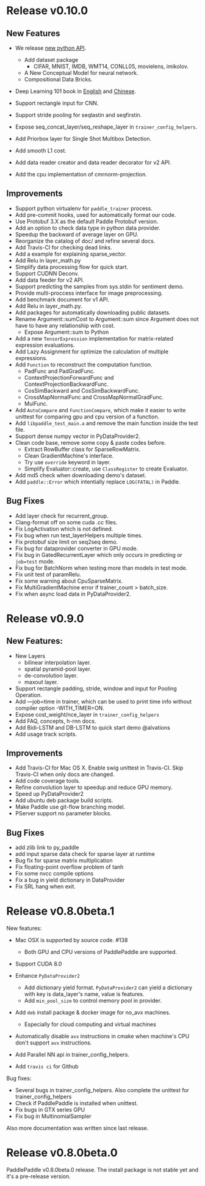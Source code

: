 # Release v0.10.0

## New Features

* We release [new python API](http://research.baidu.com/paddlepaddles-new-api-simplifies-deep-learning-programs/).
  * Add dataset package
    - CIFAR, MNIST, IMDB, WMT14, CONLL05, movielens, imikolov.
  * A New Conceptual Model for neural network.
  * Compositional Data Bricks.
* Deep Learning 101 book in [English](http://book.paddlepaddle.org/index.en.html) and [Chinese](http://book.paddlepaddle.org/).
* Support rectangle input for CNN.
* Support stride pooling for seqlastin and seqfirstin.
* Expose seq_concat_layer/seq_reshape_layer in `trainer_config_helpers`.

* Add Priorbox layer for Single Shot Multibox Detection. 
* Add smooth L1 cost.
* Add data reader creator and data reader decorator for v2 API.
* Add the cpu implementation of cmrnorm-projection.

## Improvements

* Support python virtualenv for `paddle_trainer` process.
* Add pre-commit hooks, used for automatically format our code.
* Use Protobuf 3.X as the default Paddle Protobuf version.
* Add an option to check data type in python data provider.
* Speedup the backward of average layer on GPU.
* Reorganize the catalog of doc/ and refine several docs.
* Add Travis-CI for checking dead links.
* Add a example for explaining sparse_vector.
* Add Relu in layer_math.py
* Simplify data processing flow for quick start.
* Support CUDNN Deconv.
* Add data feeder for v2 API.
* Support predicting the samples from sys.stdin for sentiment demo.
* Provide multi-proccess interface for image preprocessing. 
* Add benchmark document for v1 API.
* Add Relu in layer_math.py.
* Add packages for automatically downloading public datasets.
* Rename Argument::sumCost to Argument::sum since Argument does not have to have any relationship with cost.
  * Expose Argument::sum to Python
* Add a new `TensorExpression` implementation for matrix-related expression evaluations.
* Add Lazy Assignment for optimize the calculation of multiple expressions.
* Add `Function` to reconstruct the computation function.
  * PadFunc and PadGradFunc.
  * ContextProjectionForwardFunc and ContextProjectionBackwardFunc.
  * CosSimBackward and CosSimBackwardFunc.
  * CrossMapNormalFunc and CrossMapNormalGradFunc.
  * MulFunc.
* Add `AutoCompare` and `FunctionCompare`, which make it easier to write unittest for comparing gpu and cpu version of a function.
* Add `libpaddle_test_main.a` and remove the main function inside the test file.
* Support dense numpy vector in PyDataProvider2.
* Clean code base, remove some copy & paste codes before.
  * Extract RowBuffer class for SparseRowMatrix.
  * Clean GradientMachine's interface.
  * Try use `override` keyword in layer.
  * Simplify Evaluator::create, use `ClassRegister` to create Evaluator.
* Add md5 check when downloading demo's dataset.
* Add `paddle::Error` which intentially replace `LOG(FATAL)` in Paddle.

## Bug Fixes

* Add layer check for recurrent_group.
* Clang-format off on some cuda .cc files.
* Fix LogActivation which is not defined.
* Fix bug when run test_layerHelpers multiple times.
* Fix protobuf size limit on seq2seq demo.
* Fix bug for dataprovider converter in GPU mode.
* Fix bug in GatedRecurrentLayer which only occurs in predicting or `job=test` mode.
* Fix bug for BatchNorm when testing more than models in test mode.
* Fix unit test of paramRelu.
* Fix some warning about CpuSparseMatrix.
* Fix MultiGradientMachine error if trainer_count > batch_size.
* Fix when async load data in PyDataProvider2.

# Release v0.9.0

## New Features:

* New Layers
  * bilinear interpolation layer.
  * spatial pyramid-pool layer.
  * de-convolution layer.
  * maxout layer.
* Support rectangle padding, stride, window and input for Pooling Operation.
* Add —job=time in trainer, which can be used to print time info without compiler option -WITH_TIMER=ON.
* Expose cost_weight/nce_layer in `trainer_config_helpers`
* Add FAQ, concepts, h-rnn docs.
* Add Bidi-LSTM and DB-LSTM to quick start demo @alvations
* Add usage track scripts.

## Improvements

* Add Travis-CI for Mac OS X. Enable swig unittest in Travis-CI. Skip Travis-CI when only docs are changed.
* Add code coverage tools.
* Refine convolution layer to speedup and reduce GPU memory.
* Speed up PyDataProvider2
* Add ubuntu deb package build scripts.
* Make Paddle use git-flow branching model.
* PServer support no parameter blocks.

## Bug Fixes

* add zlib link to py_paddle
* add input sparse data check for sparse layer at runtime
* Bug fix for sparse matrix multiplication
* Fix floating-point overflow problem of tanh
* Fix some nvcc compile options
* Fix a bug in yield dictionary in DataProvider
* Fix SRL hang when exit.

# Release v0.8.0beta.1
New features:

* Mac OSX is supported by source code. #138
   * Both GPU and CPU versions of PaddlePaddle are supported.

* Support CUDA 8.0

* Enhance `PyDataProvider2`
   * Add dictionary yield format. `PyDataProvider2` can yield a dictionary with key is data_layer's name, value is features.
   * Add `min_pool_size` to control memory pool in provider.

* Add `deb` install package & docker image for no_avx machines.
   * Especially for cloud computing and virtual machines

* Automatically disable `avx` instructions in cmake when machine's CPU don't support `avx` instructions.

* Add Parallel NN api in trainer_config_helpers.

* Add `travis ci` for Github

Bug fixes:

* Several bugs in trainer_config_helpers. Also complete the unittest for trainer_config_helpers
* Check if PaddlePaddle is installed when unittest.
* Fix bugs in GTX series GPU
* Fix bug in MultinomialSampler

Also more documentation was written since last release.

# Release v0.8.0beta.0

PaddlePaddle v0.8.0beta.0 release. The install package is not stable yet and it's a pre-release version.
